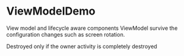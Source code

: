 # ViewModelDemo
View model and lifecycle aware components
ViewModel survive the configuration changes such as screen rotation.

Destroyed only if the owner activity is completely destroyed

